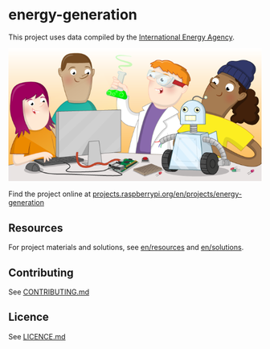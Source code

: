 # energy-generation

This project uses data compiled by the [International Energy Agency](https://www.iea.org).

![energy-generation](banner.png)

Find the project online at [projects.raspberrypi.org/en/projects/energy-generation](https://projects.raspberrypi.org/en/projects/energy-generation)

## Resources
For project materials and solutions, see [en/resources](https://github.com/raspberrypilearning/energy-generation/tree/master/en/resources) and [en/solutions](https://github.com/raspberrypilearning/energy-generation/tree/master/en/solutions).

## Contributing
See [CONTRIBUTING.md](CONTRIBUTING.md)

## Licence
 See [LICENCE.md](LICENCE.md)
